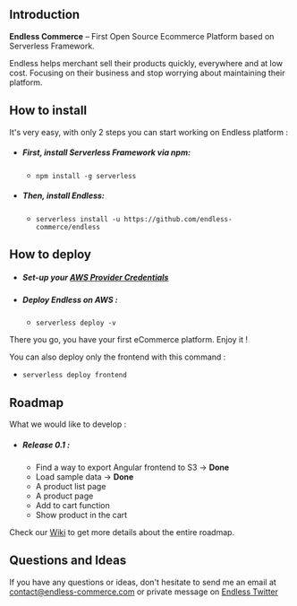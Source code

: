 ## Introduction

**Endless Commerce** – First Open Source Ecommerce Platform based on Serverless Framework.

Endless helps merchant sell their products quickly, everywhere and at low cost. Focusing on their business and stop worrying about maintaining their platform.

## How to install

It's very easy, with only 2 steps you can start working on Endless platform :

* ##### First, install Serverless Framework via npm:
  * `npm install -g serverless`

* ##### Then, install Endless:
  * `serverless install -u https://github.com/endless-commerce/endless`

## How to deploy

* ##### Set-up your [AWS Provider Credentials](https://serverless.com/framework/docs/providers/aws/guide/credentials/)

* ##### Deploy Endless on AWS :
  * `serverless deploy -v`
  
There you go, you have your first eCommerce platform. Enjoy it !

You can also deploy only the frontend with this command : 
  * `serverless deploy frontend`

## Roadmap

What we would like to develop :

* ##### Release 0.1 :
  * Find a way to export Angular frontend to S3 -> **Done**
  * Load sample data -> **Done**
  * A product list page
  * A product page
  * Add to cart function
  * Show product in the cart
  
Check our [Wiki](https://github.com/endless-commerce/endless/wiki/Roadmap) to get more details about the entire roadmap.

## Questions and Ideas

If you have any questions or ideas, don't hesitate to send me an email at contact@endless-commerce.com or private message on [Endless Twitter](https://twitter.com/endless_commerc)